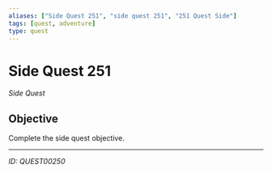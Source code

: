 ```yaml
---
aliases: ["Side Quest 251", "side quest 251", "251 Quest Side"]
tags: [quest, adventure]
type: quest
---
```


# Side Quest 251

*Side Quest*

## Objective
Complete the side quest objective.

---
*ID: QUEST00250*